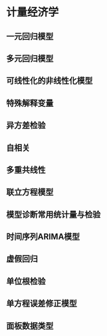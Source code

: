 # 计量经济学
## 一元回归模型
## 多元回归模型
## 可线性化的非线性化模型
## 特殊解释变量
## 异方差检验
## 自相关
## 多重共线性
## 联立方程模型
## 模型诊断常用统计量与检验
## 时间序列ARIMA模型
## 虚假回归
## 单位根检验
## 单方程误差修正模型
## 面板数据类型
